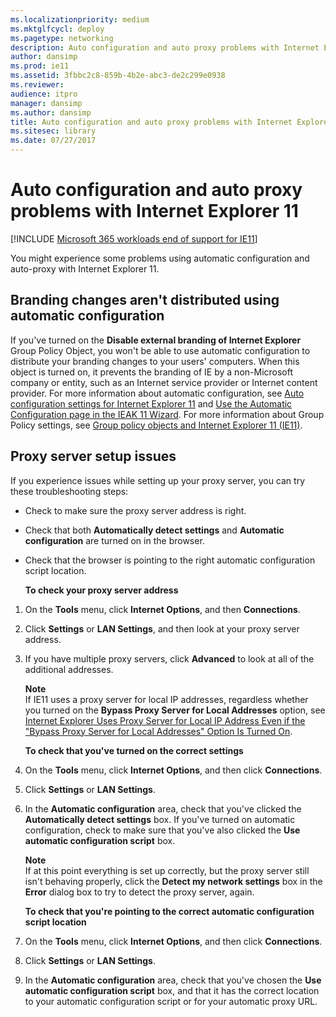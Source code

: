 ```yaml
---
ms.localizationpriority: medium
ms.mktglfcycl: deploy
ms.pagetype: networking
description: Auto configuration and auto proxy problems with Internet Explorer 11
author: dansimp
ms.prod: ie11
ms.assetid: 3fbbc2c8-859b-4b2e-abc3-de2c299e0938
ms.reviewer: 
audience: itpro
manager: dansimp
ms.author: dansimp
title: Auto configuration and auto proxy problems with Internet Explorer 11 (Internet Explorer 11 for IT Pros)
ms.sitesec: library
ms.date: 07/27/2017
---
```



# Auto configuration and auto proxy problems with Internet Explorer 11

[!INCLUDE [Microsoft 365 workloads end of support for IE11](../includes/microsoft-365-ie-end-of-support.md)]

You might experience some problems using automatic configuration and auto-proxy with Internet Explorer 11.

## Branding changes aren't distributed using automatic configuration
If you've turned on the **Disable external branding of Internet Explorer** Group Policy Object, you won't be able to use automatic configuration to distribute your branding changes to your users' computers. When this object is turned on, it prevents the branding of IE by a non-Microsoft company or entity, such as an Internet service provider or Internet content provider. For more information about automatic configuration, see [Auto configuration settings for Internet Explorer 11](auto-configuration-settings-for-ie11.md) and [Use the Automatic Configuration page in the IEAK 11 Wizard](../ie11-ieak/auto-config-ieak11-wizard.md). For more information about Group Policy settings, see [Group policy objects and Internet Explorer 11 (IE11)](group-policy-objects-and-ie11.md).

## Proxy server setup issues
If you experience issues while setting up your proxy server, you can try these troubleshooting steps:

- Check to make sure the proxy server address is right.

- Check that both **Automatically detect settings** and **Automatic configuration** are turned on in the browser.

- Check that the browser is pointing to the right automatic configuration script location.

  **To check your proxy server address**

1. On the **Tools** menu, click **Internet Options**, and then **Connections**.

2. Click **Settings** or **LAN Settings**, and then look at your proxy server address.

3. If you have multiple proxy servers, click **Advanced** to look at all of the additional addresses.<p>**Note**<br>If IE11 uses a proxy server for local IP addresses, regardless whether you turned on the **Bypass Proxy Server for Local Addresses** option, see [Internet Explorer Uses Proxy Server for Local IP Address Even if the "Bypass Proxy Server for Local Addresses" Option Is Turned On](https://go.microsoft.com/fwlink/p/?LinkId=85652).

   **To check that you've turned on the correct settings**

4. On the **Tools** menu, click **Internet Options**, and then click **Connections**.

5. Click **Settings** or **LAN Settings**.

6. In the **Automatic configuration** area, check that you've clicked the **Automatically detect settings** box. If you've turned on automatic configuration, check to make sure that you've also clicked the **Use automatic configuration script** box.<p>**Note**<br>If at this point everything is set up correctly, but the proxy server still isn't behaving properly, click the **Detect my network settings** box in the **Error** dialog box to try to detect the proxy server, again.

   **To check that you're pointing to the correct automatic configuration script location**

7. On the **Tools** menu, click **Internet Options**, and then click **Connections**.

8. Click **Settings** or **LAN Settings**.

9. In the **Automatic configuration** area, check that you've chosen the **Use automatic configuration script** box, and that it has the correct location to your automatic configuration script or for your automatic proxy URL.

 

 




